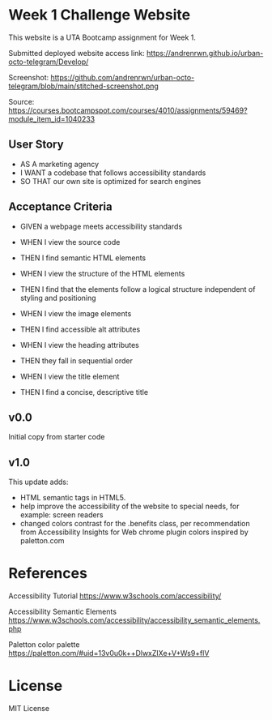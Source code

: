 # Week 1 Challenge Website
This website is a UTA Bootcamp assignment for Week 1.

Submitted deployed website access link:
https://andrenrwn.github.io/urban-octo-telegram/Develop/

Screenshot:
https://github.com/andrenrwn/urban-octo-telegram/blob/main/stitched-screenshot.png

Source:
https://courses.bootcampspot.com/courses/4010/assignments/59469?module_item_id=1040233

## User Story
+ AS A marketing agency
+ I WANT a codebase that follows accessibility standards
+ SO THAT our own site is optimized for search engines

## Acceptance Criteria
+ GIVEN a webpage meets accessibility standards

+ WHEN I view the source code
+ THEN I find semantic HTML elements

+ WHEN I view the structure of the HTML elements
+ THEN I find that the elements follow a logical structure independent of styling and positioning

+ WHEN I view the image elements
+ THEN I find accessible alt attributes

+ WHEN I view the heading attributes
+ THEN they fall in sequential order

+ WHEN I view the title element
+ THEN I find a concise, descriptive title

## v0.0

Initial copy from starter code

## v1.0

This update adds:
- HTML semantic tags in HTML5.
- help improve the accessibility of the website to special needs, for example: screen readers
- changed colors contrast for the .benefits class, per recommendation from Accessibility Insights for Web chrome plugin
  colors inspired by paletton.com

# References

Accessibility Tutorial
https://www.w3schools.com/accessibility/

Accessibility Semantic Elements
https://www.w3schools.com/accessibility/accessibility_semantic_elements.php

Paletton color palette
https://paletton.com/#uid=13v0u0k++DlwxZIXe+V+Ws9+flV

# License

MIT License
